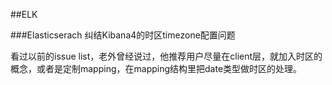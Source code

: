##ELK

###Elasticserach
纠结Kibana4的时区timezone配置问题

看过以前的issue list，老外曾经说过，他推荐用户尽量在client层，就加入时区的概念，或者是定制mapping，在mapping结构里把date类型做时区的处理。 